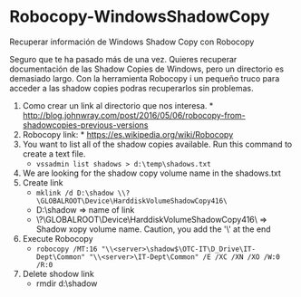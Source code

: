 # Robocopy-WindowsShadowCopy
Recuperar información de Windows Shadow Copy con Robocopy

Seguro que te ha pasado más de una vez. Quieres recuperar documentación de las Shadow Copies de Windows, pero un directorio es demasiado largo.
Con la herramienta Robocopy i un pequeño truco para acceder a las shadow copies podras recuperarlos sin problemas.

1. Como crear un link al directorio que nos interesa.
            * http://blog.johnwray.com/post/2016/05/06/robocopy-from-shadowcopies-previous-versions
2. Robocopy link:
            * https://es.wikipedia.org/wiki/Robocopy
3. You want to list all of the shadow copies available. Run this command to create a text file.
    * `vssadmin list shadows > d:\temp\shadows.txt`
4. We are looking for the shadow copy volume name in the shadows.txt
5. Create link
    * `mklink /d D:\shadow \\?\GLOBALROOT\Device\HarddiskVolumeShadowCopy416\`
    * D:\shadow => name of link
    * \\?\GLOBALROOT\Device\HarddiskVolumeShadowCopy416\ => Shadow xopy volume name. Caution, you add the '\\' at the end
6. Execute Robocopy
      * `robocopy /MT:16 "\\<server>\shadow$\OTC-IT\D_Drive\IT-Dept\Common" "\\<server>\IT-Dept\Common" /E /XC /XN /XO /W:0 /R:0`
7. Delete shodow link
      * rmdir d:\shadow
